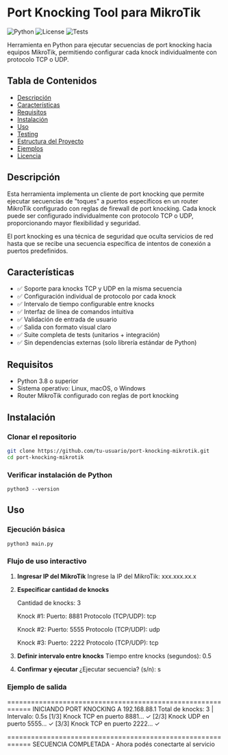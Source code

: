 # Port Knocking Tool para MikroTik

![Python](https://img.shields.io/badge/python-3.8+-blue.svg)
![License](https://img.shields.io/badge/license-MIT-green.svg)
![Tests](https://img.shields.io/badge/tests-passing-brightgreen.svg)

Herramienta en Python para ejecutar secuencias de port knocking hacia equipos MikroTik, permitiendo configurar cada knock individualmente con protocolo TCP o UDP.

## Tabla de Contenidos

- [Descripción](#descripción)
- [Características](#características)
- [Requisitos](#requisitos)
- [Instalación](#instalación)
- [Uso](#uso)
- [Testing](#testing)
- [Estructura del Proyecto](#estructura-del-proyecto)
- [Ejemplos](#ejemplos)
- [Licencia](#licencia)

## Descripción

Esta herramienta implementa un cliente de port knocking que permite ejecutar secuencias de "toques" a puertos específicos en un router MikroTik configurado con reglas de firewall de port knocking. Cada knock puede ser configurado individualmente con protocolo TCP o UDP, proporcionando mayor flexibilidad y seguridad.

El port knocking es una técnica de seguridad que oculta servicios de red hasta que se recibe una secuencia específica de intentos de conexión a puertos predefinidos.

## Características

- ✅ Soporte para knocks TCP y UDP en la misma secuencia
- ✅ Configuración individual de protocolo por cada knock
- ✅ Intervalo de tiempo configurable entre knocks
- ✅ Interfaz de línea de comandos intuitiva
- ✅ Validación de entrada de usuario
- ✅ Salida con formato visual claro
- ✅ Suite completa de tests (unitarios + integración)
- ✅ Sin dependencias externas (solo librería estándar de Python)

## Requisitos

- Python 3.8 o superior
- Sistema operativo: Linux, macOS, o Windows
- Router MikroTik configurado con reglas de port knocking

## Instalación

### Clonar el repositorio
```bash
git clone https://github.com/tu-usuario/port-knocking-mikrotik.git
cd port-knocking-mikrotik

```
### Verificar instalación de Python
```
python3 --version
```
## Uso

### Ejecución básica
```bash
python3 main.py
```
### Flujo de uso interactivo

1. **Ingresar IP del MikroTik**
Ingrese la IP del MikroTik: xxx.xxx.xx.x
2. **Especificar cantidad de knocks**

    Cantidad de knocks: 3

    Knock #1:
    Puerto: 8881
    Protocolo (TCP/UDP): tcp

    Knock #2:
    Puerto: 5555
    Protocolo (TCP/UDP): udp

    Knock #3:
    Puerto: 2222
    Protocolo (TCP/UDP): tcp

4. **Definir intervalo entre knocks**
Tiempo entre knocks (segundos): 0.5

5. **Confirmar y ejecutar**
¿Ejecutar secuencia? (s/n): s

### Ejemplo de salida
============================================================
INICIANDO PORT KNOCKING A 192.168.88.1
Total de knocks: 3 | Intervalo: 0.5s
[1/3] Knock TCP en puerto 8881... ✓
[2/3] Knock UDP en puerto 5555... ✓
[3/3] Knock TCP en puerto 2222... ✓

============================================================
SECUENCIA COMPLETADA - Ahora podés conectarte al servicio